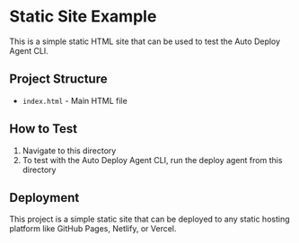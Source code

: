 # Static Site Example

This is a simple static HTML site that can be used to test the Auto Deploy Agent CLI.

## Project Structure

- `index.html` - Main HTML file

## How to Test

1. Navigate to this directory
2. To test with the Auto Deploy Agent CLI, run the deploy agent from this directory

## Deployment

This project is a simple static site that can be deployed to any static hosting platform like GitHub Pages, Netlify, or Vercel.